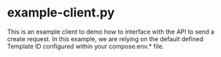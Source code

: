 example-client.py
====

This is an example client to demo how to interface with the API to send a create request. In this example, we are relying on the default defined Template ID configured within your compose.env.* file.
